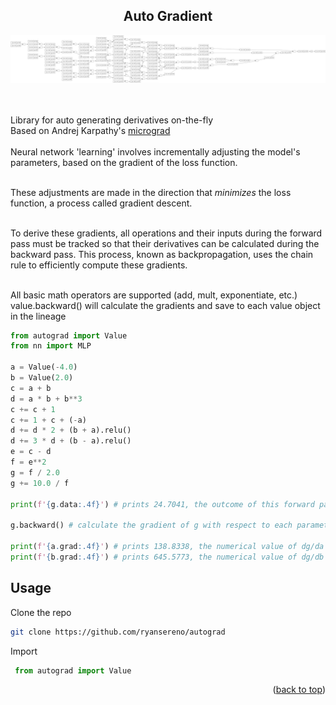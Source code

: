 <a name="readme-top"></a>



<!-- PROJECT LOGO -->
<div align="center">


  <h2 align="center">
    Auto Gradient
  </h2>
</div>




<div>
<div align="center">
    <img src="images/graph.png" alt="Logo" width="1000">
</div>

<br/>
<br/>

Library for auto generating derivatives on-the-fly
<br/>
Based on Andrej Karpathy's [micrograd](https://github.com/karpathy/micrograd)
<br/>
<br/>
Neural network 'learning' involves incrementally adjusting the model's parameters, based on the gradient of the loss function.
<br/>
<br/>

These adjustments are made in the direction that _minimizes_ the loss function, a process called gradient descent.
<br/>
<br/>

To derive these gradients, all operations and their inputs during the forward pass must be tracked so that their derivatives can be calculated during the backward pass. This process, known as backpropagation, uses the chain rule to efficiently compute these gradients.
<br/>
<br/>

All basic math operators are supported (add, mult, exponentiate, etc.)
<br/>
value.backward() will calculate the gradients and save to each value object in the lineage
<br/>

```python
from autograd import Value
from nn import MLP

a = Value(-4.0)
b = Value(2.0)
c = a + b
d = a * b + b**3
c += c + 1
c += 1 + c + (-a)
d += d * 2 + (b + a).relu()
d += 3 * d + (b - a).relu()
e = c - d
f = e**2
g = f / 2.0
g += 10.0 / f

print(f'{g.data:.4f}') # prints 24.7041, the outcome of this forward pass

g.backward() # calculate the gradient of g with respect to each parameter in the network

print(f'{a.grad:.4f}') # prints 138.8338, the numerical value of dg/da
print(f'{b.grad:.4f}') # prints 645.5773, the numerical value of dg/db
```
<!-- GETTING STARTED -->

## Usage

Clone the repo
   ```sh
   git clone https://github.com/ryansereno/autograd
   ```
Import
   ```python
    from autograd import Value
   ```

<p align="right">(<a href="#readme-top">back to top</a>)</p>










